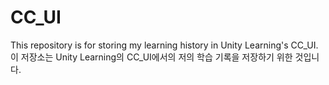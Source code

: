 # CC_UI
 This repository is for storing my learning history in Unity Learning's CC_UI.이 저장소는 Unity Learning의 CC_UI에서의 저의 학습 기록을 저장하기 위한 것입니다.
